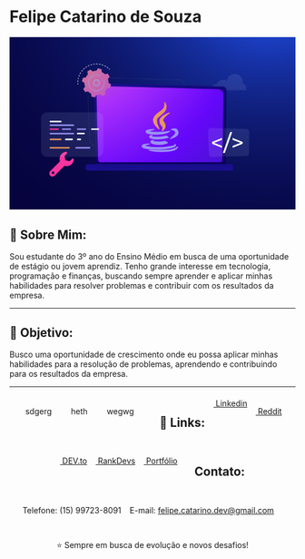 <h1>Felipe Catarino de Souza</h1>
<img src="2022-Todays-Industries-using-Java-Application.png">

<h2>👋 Sobre Mim:</h2>
Sou estudante do 3º ano do Ensino Médio em busca de uma oportunidade de estágio ou jovem aprendiz. Tenho grande interesse em tecnologia, programação e finanças, buscando sempre aprender e aplicar minhas habilidades para resolver problemas e contribuir com os resultados da empresa.

-----

<h2>🎯 Objetivo:</h2>
Busco uma oportunidade de crescimento onde eu possa aplicar minhas habilidades para a resolução de problemas, aprendendo e contribuindo para os resultados da empresa.

----
<div style="display: flex; flex-wrap: wrap; flex-direction: row; justify-content: center; gap: 15px; margin: 20px 0;">
  <p><img src=""> sdgerg</p>
  <br>
   <p><img src=""> heth</p>
  <br>
   <p><img src=""> wegwg</p>
  <br>

----

<h2>🔗 Links:</h2>
<a href=" "><img src=""> Linkedin</a>

<a href=" "><img src=""> Reddit</a>

<a href=" "><img src=""> DEV.to</a>

<a href=" "><img src=""> RankDevs</a>

<a href=" "><img src=""> Portfólio</a>

----

<h2>Contato:</h2>

Telefone: (15) 99723-8091

E-mail: felipe.catarino.dev@gmail.com

----
⭐️ Sempre em busca de evolução e novos desafios!

